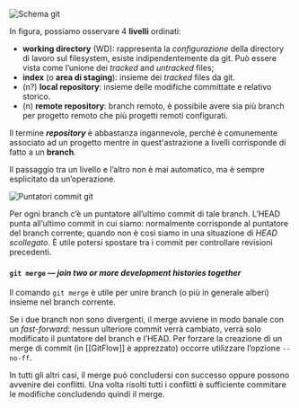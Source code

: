 ![Schema git](https://marcobuster.github.io/sweng/assets/05_git-schema.png)

In figura, possiamo osservare 4 **livelli** ordinati:
- **working directory** (WD): rappresenta la _configurazione_ della directory di lavoro sul filesystem, esiste indipendentemente da git. Può essere vista come l’unione dei _tracked_ and _untracked_ files;
- **index** (o **area di staging**): insieme dei _tracked_ files da git.
- (n?) **local repository**: insieme delle modifiche committate e relativo storico.
- (n) **remote repository**: branch remoto, è possibile avere sia più branch per progetto remoto che più progetti remoti configurati.

Il termine _**repository**_ è abbastanza ingannevole, perché è comunemente associato ad un progetto mentre in quest'astrazione a livelli corrisponde di fatto a un **branch**.

Il passaggio tra un livello e l’altro non è mai automatico, ma è sempre esplicitato da un’operazione.

![Puntatori commit git](https://marcobuster.github.io/sweng/assets/05_git-commits.png)

Per ogni branch c’è un puntatore all’ultimo commit di tale branch. L’HEAD punta all’ultimo commit in cui siamo: normalmente corrisponde al puntatore del branch corrente; quando non è così siamo in una situazione di _HEAD scollegato_. È utile potersi spostare tra i commit per controllare revisioni precedenti.

#### `git merge` — _join two or more development histories together_

Il comando `git merge` è utile per unire branch (o più in generale alberi) insieme nel branch corrente.

Se i due branch non sono divergenti, il merge avviene in modo banale con un _fast-forward_: nessun ulteriore commit verrà cambiato, verrà solo modificato il puntatore del branch e l’HEAD. Per forzare la creazione di un merge di commit (in [[GitFlow]] è apprezzato) occorre utilizzare 
l’opzione `--no-ff`.

In tutti gli altri casi, il merge può concludersi con successo oppure possono avvenire dei conflitti. Una volta risolti tutti i conflitti è sufficiente commitare le modifiche concludendo quindi il merge.